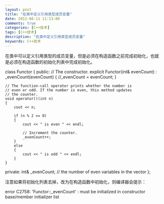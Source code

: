 ```yaml
---
layout: post
title: "在类中定义引用类型成员变量"
date: 2012-06-11 11:13:00 
comments: true
categories: [C++技术]
tags: [C++技术]
description: "在类中定义引用类型成员变量"
keywords: C++技术
---
```



 
  在类中可以定义引用类型的成员变量，但是必须在构造函数之前完成初始化，也就是必须在构造函数的初始化列表中完成初始化。
 
 class Functor
{
public:
    // The constructor.
    explicit Functor(int& evenCount) 
        : _evenCount(evenCount)
    {
        //_evenCount = evenCount;
    }

    // The function-call operator prints whether the number is
    // even or odd. If the number is even, this method updates
    // the counter.
    void operator()(int n)
    {
        cout << n;

        if (n % 2 == 0) 
        {
            cout << " is even " << endl;

            // Increment the counter.
            _evenCount++;
        }
        else 
        {
            cout << " is odd " << endl;
        }
    }

private:
    int& _evenCount; // the number of even variables in the vector
};
 
  
   注意如果将初始化列表去掉，改为在构造函数中初始化，则编译器会提示：
  
  
   error C2758: 'Functor::_evenCount' : must be initialized in constructor base/member initializer list
   
   
  
 


